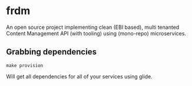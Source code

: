 # frdm

An open source project implementing clean (EBI based), multi tenanted Content Management API (with tooling) using (mono-repo) microservices.

## Grabbing dependencies

`make provision`

Will get all dependencies for all of your services using glide.
